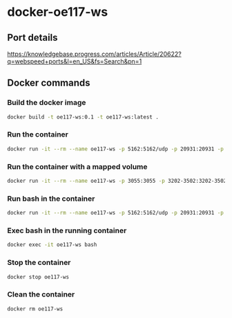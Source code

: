 # docker-oe117-ws

## Port details

<https://knowledgebase.progress.com/articles/Article/20622?q=webspeed+ports&l=en_US&fs=Search&pn=1>

## Docker commands

### Build the docker image

```bash
docker build -t oe117-ws:0.1 -t oe117-ws:latest .
```

### Run the container

```bash
docker run -it --rm --name oe117-ws -p 5162:5162/udp -p 20931:20931 -p 3055:3055 -p 3202-3502:3202-3502 oe117-ws:latest
```

### Run the container with a mapped volume

```bash
docker run -it --rm --name oe117-ws -p 3055:3055 -p 3202-3502:3202-3502 -v D:/workspaces/docker-volumes/webspeed:/var/lib/openedge/code -v D:/workspaces/docker-volumes/webspeed/logs:/usr/wrk oe117-ws:latest
```

### Run bash in the container

```bash
docker run -it --rm --name oe117-ws -p 5162:5162/udp -p 20931:20931 -p 3055:3055 -p 3202-3502:3202-3502 oe117-ws:latest bash
```

### Exec bash in the running container

```bash
docker exec -it oe117-ws bash
```

### Stop the container

```bash
docker stop oe117-ws
```

### Clean the container

```bash
docker rm oe117-ws
```
